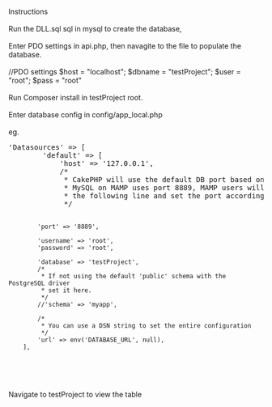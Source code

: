 
<br>
Instructions
<br>
<br>
Run the DLL.sql sql in mysql to create the database,
<br>
<br>
Enter PDO settings in api.php, then navagite to the file to populate the database.
<br>
<br>
//PDO settings
$host = "localhost";
$dbname = "testProject";
$user = "root";
$pass = "root"
<br>
<br>
Run Composer install in testProject root.
<br>
<br>
Enter database config in config/app_local.php
<br>
<br>
eg.
<pre>
'Datasources' => [
        'default' => [
            'host' => '127.0.0.1',
            /*
             * CakePHP will use the default DB port based on the driver selected
             * MySQL on MAMP uses port 8889, MAMP users will want to uncomment
             * the following line and set the port accordingly
             */

            'port' => '8889',

            'username' => 'root',
            'password' => 'root',

            'database' => 'testProject',
            /*
             * If not using the default 'public' schema with the PostgreSQL driver
             * set it here.
             */
            //'schema' => 'myapp',

            /*
             * You can use a DSN string to set the entire configuration
             */
            'url' => env('DATABASE_URL', null),
        ],
</pre>
<br>
<br>
Navigate to testProject to view the table

